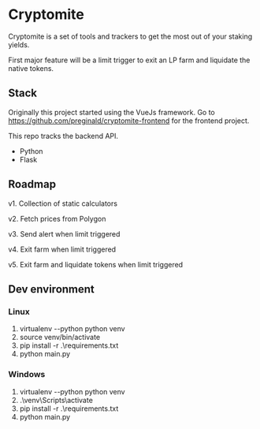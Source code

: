 # Cryptomite
Cryptomite is a set of tools and trackers to get the most out of your staking yields.

First major feature will be a limit trigger to exit an LP farm and liquidate the native tokens.

## Stack

Originally this project started using the VueJs framework.
Go to https://github.com/preginald/cryptomite-frontend for the frontend project.

This repo tracks the backend API.

* Python
* Flask

## Roadmap

v1. Collection of static calculators

v2. Fetch prices from Polygon

v3. Send alert when limit triggered

v4. Exit farm when limit triggered

v5. Exit farm and liquidate tokens when limit triggered

## Dev environment

### Linux

1. virtualenv --python python venv
2. source venv/bin/activate
3. pip install -r .\requirements.txt
4. python main.py

### Windows

1. virtualenv --python python venv
2. .\venv\Scripts\activate
3. pip install -r .\requirements.txt
4. python main.py